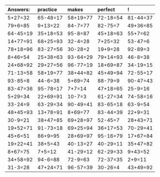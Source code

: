 | Answers: | practice | makes | perfect | ! |
| :--- | :--- | :--- | :--- | :--- |
| 5+27=32 | 65-48=17 | 58+19=77 | 72-18=54 | 81-44=37 | 
| 79+6=85 | 9+13=22 | 84-7=77 | 82-75=7 | 49+36=85 | 
| 64-45=19 | 35+18=53 | 95-8=87 | 45+18=63 | 55+7=62 | 
| 14+77=91 | 68+25=93 | 32-4=28 | 7+25=32 | 53-47=6 | 
| 78+18=96 | 83-27=56 | 30-28=2 | 19+9=28 | 92-89=3 | 
| 8+46=54 | 25+38=63 | 93-64=29 | 79+14=93 | 46-8=38 | 
| 24+68=92 | 29+27=56 | 96-77=19 | 18+69=87 | 34-19=15 | 
| 71-13=58 | 58+19=77 | 38+44=82 | 45+49=94 | 72-55=17 | 
| 93-85=8 | 44-6=38 | 5+69=74 | 88-79=9 | 90-47=43 | 
| 83-47=36 | 95-78=17 | 7+7=14 | 47+18=65 | 25-9=16 | 
| 5+29=34 | 22+69=91 | 10-7=3 | 61-27=34 | 74-58=16 | 
| 33-24=9 | 63-29=34 | 90-49=41 | 83-65=18 | 63-9=54 | 
| 48+45=93 | 13+78=91 | 8+69=77 | 83-44=39 | 22+9=31 | 
| 30-9=21 | 38+47=85 | 69+28=97 | 52-45=7 | 28+43=71 | 
| 19+52=71 | 91-73=18 | 69+25=94 | 36+17=53 | 70-29=41 | 
| 45+6=51 | 86+9=95 | 28+69=97 | 95-16=79 | 17+67=84 | 
| 19+22=41 | 38+5=43 | 40-13=27 | 40-29=11 | 35+47=82 | 
| 8+67=75 | 7+5=12 | 41-29=12 | 62-29=33 | 9+43=52 | 
| 34+58=92 | 94-6=88 | 72-9=63 | 72-37=35 | 2+9=11 | 
| 31-3=28 | 47+24=71 | 96-57=39 | 30-26=4 | 43+49=92 | 
